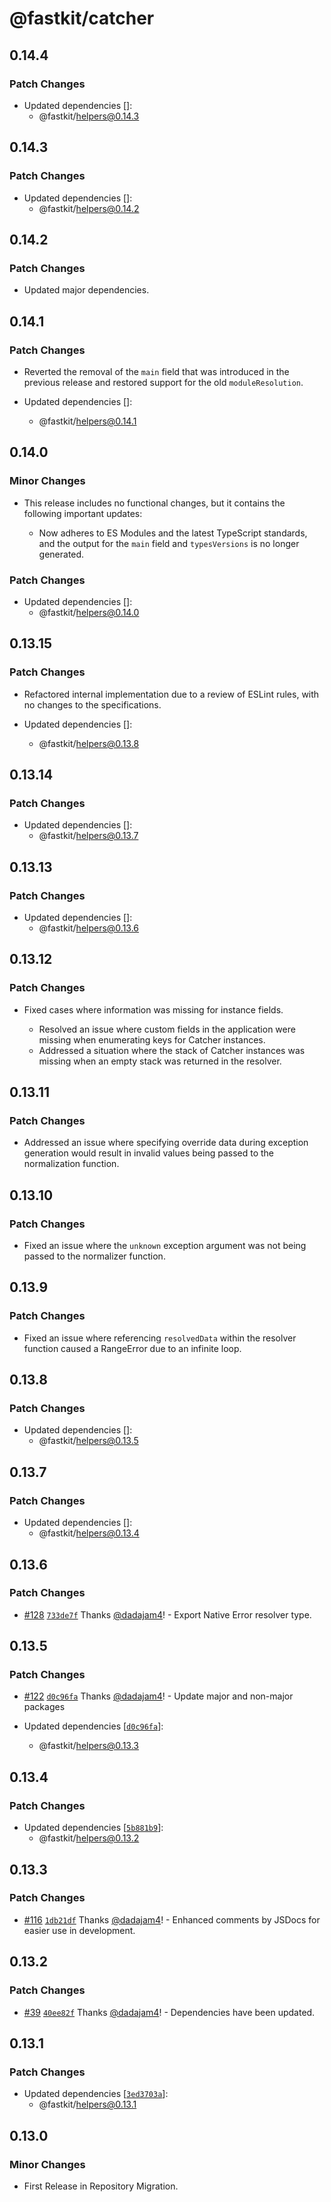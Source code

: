 # @fastkit/catcher

## 0.14.4

### Patch Changes

- Updated dependencies []:
  - @fastkit/helpers@0.14.3

## 0.14.3

### Patch Changes

- Updated dependencies []:
  - @fastkit/helpers@0.14.2

## 0.14.2

### Patch Changes

- Updated major dependencies.

## 0.14.1

### Patch Changes

- Reverted the removal of the `main` field that was introduced in the previous release and restored support for the old `moduleResolution`.

- Updated dependencies []:
  - @fastkit/helpers@0.14.1

## 0.14.0

### Minor Changes

- This release includes no functional changes, but it contains the following important updates:

  - Now adheres to ES Modules and the latest TypeScript standards, and the output for the `main` field and `typesVersions` is no longer generated.

### Patch Changes

- Updated dependencies []:
  - @fastkit/helpers@0.14.0

## 0.13.15

### Patch Changes

- Refactored internal implementation due to a review of ESLint rules, with no changes to the specifications.

- Updated dependencies []:
  - @fastkit/helpers@0.13.8

## 0.13.14

### Patch Changes

- Updated dependencies []:
  - @fastkit/helpers@0.13.7

## 0.13.13

### Patch Changes

- Updated dependencies []:
  - @fastkit/helpers@0.13.6

## 0.13.12

### Patch Changes

- Fixed cases where information was missing for instance fields.

  - Resolved an issue where custom fields in the application were missing when enumerating keys for Catcher instances.
  - Addressed a situation where the stack of Catcher instances was missing when an empty stack was returned in the resolver.

## 0.13.11

### Patch Changes

- Addressed an issue where specifying override data during exception generation would result in invalid values being passed to the normalization function.

## 0.13.10

### Patch Changes

- Fixed an issue where the `unknown` exception argument was not being passed to the normalizer function.

## 0.13.9

### Patch Changes

- Fixed an issue where referencing `resolvedData` within the resolver function caused a RangeError due to an infinite loop.

## 0.13.8

### Patch Changes

- Updated dependencies []:
  - @fastkit/helpers@0.13.5

## 0.13.7

### Patch Changes

- Updated dependencies []:
  - @fastkit/helpers@0.13.4

## 0.13.6

### Patch Changes

- [#128](https://github.com/dadajam4/fastkit/pull/128) [`733de7f`](https://github.com/dadajam4/fastkit/commit/733de7fcc745933eca8b975aa80d8a78d23e6809) Thanks [@dadajam4](https://github.com/dadajam4)! - Export Native Error resolver type.

## 0.13.5

### Patch Changes

- [#122](https://github.com/dadajam4/fastkit/pull/122) [`d0c96fa`](https://github.com/dadajam4/fastkit/commit/d0c96faf96b6c91bcb8bc0b1ca9d22fc8ede303e) Thanks [@dadajam4](https://github.com/dadajam4)! - Update major and non-major packages

- Updated dependencies [[`d0c96fa`](https://github.com/dadajam4/fastkit/commit/d0c96faf96b6c91bcb8bc0b1ca9d22fc8ede303e)]:
  - @fastkit/helpers@0.13.3

## 0.13.4

### Patch Changes

- Updated dependencies [[`5b881b9`](https://github.com/dadajam4/fastkit/commit/5b881b94ce1852c12cc3c8f6954564d5235cba4d)]:
  - @fastkit/helpers@0.13.2

## 0.13.3

### Patch Changes

- [#116](https://github.com/dadajam4/fastkit/pull/116) [`1db21df`](https://github.com/dadajam4/fastkit/commit/1db21dfffd2df9b88bc481ff19e2a556f175e932) Thanks [@dadajam4](https://github.com/dadajam4)! - Enhanced comments by JSDocs for easier use in development.

## 0.13.2

### Patch Changes

- [#39](https://github.com/dadajam4/fastkit/pull/39) [`40ee82f`](https://github.com/dadajam4/fastkit/commit/40ee82f4501b88e44ad9b67918df2237298493a0) Thanks [@dadajam4](https://github.com/dadajam4)! - Dependencies have been updated.

## 0.13.1

### Patch Changes

- Updated dependencies [[`3ed3703a`](https://github.com/dadajam4/fastkit/commit/3ed3703aa9092bf47caed6ec192ef4d5a7621d34)]:
  - @fastkit/helpers@0.13.1

## 0.13.0

### Minor Changes

- First Release in Repository Migration.
